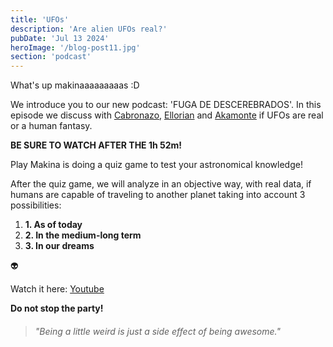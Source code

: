 ```yaml
---
title: 'UFOs'
description: 'Are alien UFOs real?'
pubDate: 'Jul 13 2024'
heroImage: '/blog-post11.jpg'
section: 'podcast'
---
```


What's up makinaaaaaaaaas :D

We introduce you to our new podcast: 'FUGA DE DESCEREBRADOS'. In this episode we discuss with <a href="https://www.instagram.com/antoniogalvezsalm/" target="_blank">Cabronazo</a>, <a href="https://www.youtube.com/@ellorian_audiolibros" target="_blank">Ellorian</a> and <a href="https://www.youtube.com/@Akamonte" target="_blank">Akamonte</a> if UFOs are real or a human fantasy.

**BE SURE TO WATCH AFTER THE 1h 52m!** 

Play Makina is doing a quiz game to test your astronomical knowledge!

After the quiz game, we will analyze in an objective way, with real data, if humans are capable of traveling to another planet taking into account 3 possibilities:

1. **1. As of today**
2. **2. In the medium-long term**
3. **3. In our dreams**

&#128125;

Watch it here:
<a href="https://youtu.be/O-9GL561E3Q?feature=shared&t=6697" target="_blank">Youtube</a>


**Do not stop the party!**

> ###### "Being a little weird is just a side effect of being awesome."
